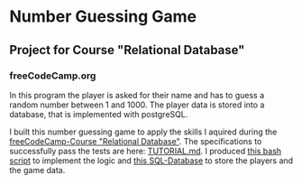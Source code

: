 # Number Guessing Game
## Project for Course "Relational Database"
### freeCodeCamp.org

In this program the player is asked for their name and has to guess a random number between 1 and 1000. The player data is stored into a database, that is implemented with postgreSQL.

I built this number guessing game to apply the skills I aquired during the [freeCodeCamp-Course "Relational Database"](https://www.freecodecamp.org/learn/relational-database/build-a-number-guessing-game-project/build-a-number-guessing-game). The specifications to successfully pass the tests are here: [TUTORIAL.md](https://github.com/Ulukai85/number-guessing-game/blob/main/TUTORIAL.md).
I produced [this bash script](https://github.com/Ulukai85/number-guessing-game/blob/main/number_guess.sh) to implement the logic and [this SQL-Database](https://github.com/Ulukai85/number-guessing-game/blob/main/number_guess.sql) to store the players and the game data.
